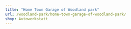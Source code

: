 ```yaml
---
title: "Home Town Garage of Woodland park"
url: /woodland-park/home-town-garage-of-woodland-park/
shop: Autowerkstatt
---
```

